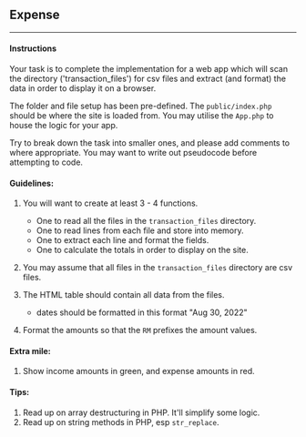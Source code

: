 ## Expense

---
#### Instructions
Your task is to complete the implementation for a web app which will scan the directory ('transaction_files') for csv files and extract (and format) the data in order to display it on a browser.


The folder and file setup has been pre-defined. The `public/index.php` should be where the site is loaded from. You may utilise the `App.php` to house the logic for your app. 

Try to break down the task into smaller ones, and please add comments to where appropriate. You may want to write out pseudocode before attempting to code. 

#### Guidelines: 
1. You will want to create at least 3 - 4 functions.

   - One to read all the files in the `transaction_files` directory.  
   - One to read lines from each file and store into memory. 
   - One to extract each line and format the fields. 
   - One to calculate the totals in order to display on the site.

2. You may assume that all files in the `transaction_files` directory are csv files.  
3. The HTML table should contain all data from the files. 
   - dates should be formatted in this format "Aug 30, 2022"
4. Format the amounts so that the `RM` prefixes the amount values. 

#### Extra mile: 
1. Show income amounts in green, and expense amounts in red.

#### Tips: 
1. Read up on array destructuring in PHP. It'll simplify some logic. 
2. Read up on string methods in PHP, esp `str_replace`.  



